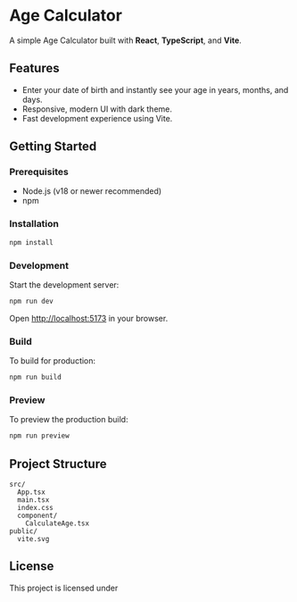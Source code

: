 # Age Calculator

A simple Age Calculator built with **React**, **TypeScript**, and **Vite**.

## Features

- Enter your date of birth and instantly see your age in years, months, and days.
- Responsive, modern UI with dark theme.
- Fast development experience using Vite.

## Getting Started

### Prerequisites

- Node.js (v18 or newer recommended)
- npm

### Installation

```sh
npm install
```

### Development

Start the development server:

```sh
npm run dev
```

Open [http://localhost:5173](http://localhost:5173) in your browser.

### Build

To build for production:

```sh
npm run build
```

### Preview

To preview the production build:

```sh
npm run preview
```

## Project Structure

```
src/
  App.tsx
  main.tsx
  index.css
  component/
    CalculateAge.tsx
public/
  vite.svg
```

## License

This project is licensed under
